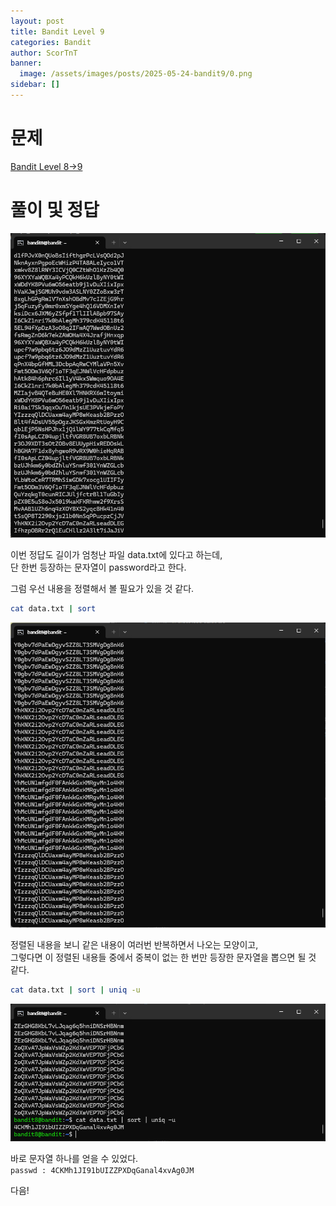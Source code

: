 ```yaml
---
layout: post
title: Bandit Level 9
categories: Bandit
author: ScorTnT
banner:
  image: /assets/images/posts/2025-05-24-bandit9/0.png
sidebar: []
---
```


# 문제

[Bandit Level 8->9](https://overthewire.org/wargames/bandit/bandit9.html)

# 풀이 및 정답


![](/assets/images/posts/2025-05-24-bandit9/0.png)

이번 정답도 길이가 엄청난 파일 data.txt에 있다고 하는데,  
단 한번 등장하는 문자열이 password라고 한다.  

그럼 우선 내용을 정렬해서 볼 필요가 있을 것 같다.
```bash
cat data.txt | sort
```

![](/assets/images/posts/2025-05-24-bandit9/1.png)
  
정렬된 내용을 보니 같은 내용이 여러번 반복하면서 나오는 모양이고,  
그렇다면 이 정렬된 내용들 중에서 중복이 없는 한 번만 등장한 문자열을 뽑으면 될 것 같다.  
```bash
cat data.txt | sort | uniq -u 
```
![](/assets/images/posts/2025-05-24-bandit9/2.png)
  
바로 문자열 하나를 얻을 수 있었다.  
`passwd : 4CKMh1JI91bUIZZPXDqGanal4xvAg0JM`
  
다음!